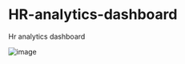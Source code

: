 # HR-analytics-dashboard
Hr analytics dashboard

![image](https://github.com/NilankanBanerjee/HR-analytics-dashboard/assets/91004073/9e036325-09f7-473e-8cb1-3f2a40d3be7b)

